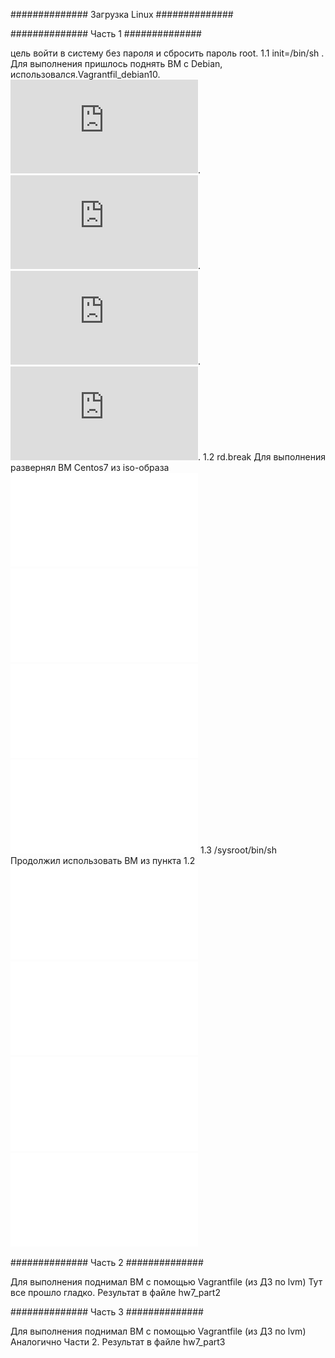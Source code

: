 ##############   Загрузка Linux   ##############

##############   Часть 1    ##############

цель войти в систему без пароля и сбросить пароль root.
1.1 init=/bin/sh .
    Для выполнения пришлось поднять ВМ с Debian, использовался.Vagrantfil_debian10.
    ![alt text](https://github.com/NamBob/Linux_HW_Otus/blob/main/hw7/screenshots/hw7-1-1.pdf)​.
    ![alt text](https://github.com/NamBob/Linux_HW_Otus/blob/main/hw7/screenshots/hw7-1-2.pdf)​.
    ![alt text](https://github.com/NamBob/Linux_HW_Otus/blob/main/hw7/screenshots/hw7-1-3.pdf)​.
    ![alt text](https://github.com/NamBob/Linux_HW_Otus/blob/main/hw7/screenshots/hw7-1-4.pdf)​.
1.2 rd.break
    Для выполнения развернял ВМ Centos7 из iso-образа
    ![alt text](screenshots/hw7-2-1.pdf)​
    ![alt text](screenshots/hw7-2-2.pdf)​
    ![alt text](screenshots/hw7-2-3.pdf)​
    ![alt text](screenshots/hw7-2-4.pdf)​
1.3 /sysroot/bin/sh
    Продолжил использовать ВМ из пункта 1.2
    ![alt text](screenshots/hw7-3-1.pdf)​
    ![alt text](screenshots/hw7-3-2.pdf)​
    ![alt text](screenshots/hw7-3-3.pdf)​
    ![alt text](screenshots/hw7-3-4.pdf)​


##############   Часть 2     ##############

Для выполнения поднимал ВМ с помощью Vagrantfile (из ДЗ по lvm)
    Тут все прошло гладко. 
    Результат в файле hw7_part2


##############   Часть 3     ##############

Для выполнения поднимал ВМ с помощью Vagrantfile (из ДЗ по lvm)
    Аналогично Части 2. 
    Результат в файле hw7_part3
